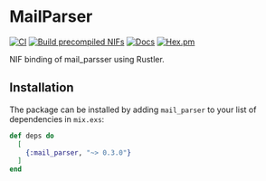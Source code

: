 # MailParser

[![CI](https://github.com/kloeckner-i/mail_parser/actions/workflows/ci.yml/badge.svg)](https://github.com/kloeckner-i/mail_parser/actions/workflows/ci.yml)
[![Build precompiled NIFs](https://github.com/kloeckner-i/mail_parser/actions/workflows/release.yml/badge.svg)](https://github.com/kloeckner-i/mail_parser/actions/workflows/release.yml)
[![Docs](https://img.shields.io/badge/hex-docs-green.svg?style=flat)](https://hexdocs.pm/mail_parser)
[![Hex.pm](https://img.shields.io/hexpm/v/mail_parser?color=%23714a94)](http://hex.pm/packages/mail_parser)

NIF binding of mail_parsser using Rustler.

## Installation

The package can be installed by adding `mail_parser` to your list of dependencies in `mix.exs`:

```elixir
def deps do
  [
    {:mail_parser, "~> 0.3.0"}
  ]
end
```
